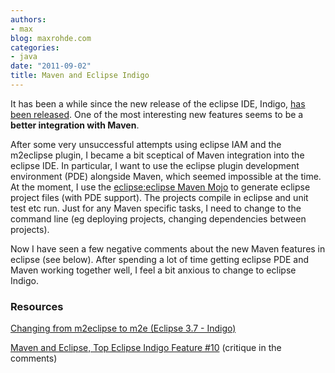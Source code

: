 ```yaml
---
authors:
- max
blog: maxrohde.com
categories:
- java
date: "2011-09-02"
title: Maven and Eclipse Indigo
---
```


It has been a while since the new release of the eclipse IDE, Indigo, [has been released](http://www.eclipse.org/downloads/). One of the most interesting new features seems to be a **better integration with Maven**.

After some very unsuccessful attempts using eclipse IAM and the m2eclipse plugin, I became a bit sceptical of Maven integration into the eclipse IDE. In particular, I want to use the eclipse plugin development environment (PDE) alongside Maven, which seemed impossible at the time. At the moment, I use the [eclipse:eclipse Maven Mojo](http://maven.apache.org/plugins/maven-eclipse-plugin/eclipse-mojo.html) to generate eclipse project files (with PDE support). The projects compile in eclipse and unit test etc run. Just for any Maven specific tasks, I need to change to the command line (eg deploying projects, changing dependencies between projects).

Now I have seen a few negative comments about the new Maven features in eclipse (see below). After spending a lot of time getting eclipse PDE and Maven working together well, I feel a bit anxious to change to eclipse Indigo.

### Resources

[Changing from m2eclipse to m2e (Eclipse 3.7 - Indigo)](http://blog.subshell.com/devblog/2011/06/changing-from-m2eclipse-to-m2e-eclipse-indigo.html)

[Maven and Eclipse, Top Eclipse Indigo Feature #10](http://eclipsesource.com/blogs/2011/06/09/maven-and-eclipse-top-eclipse-indigo-feature-10/) (critique in the comments)

